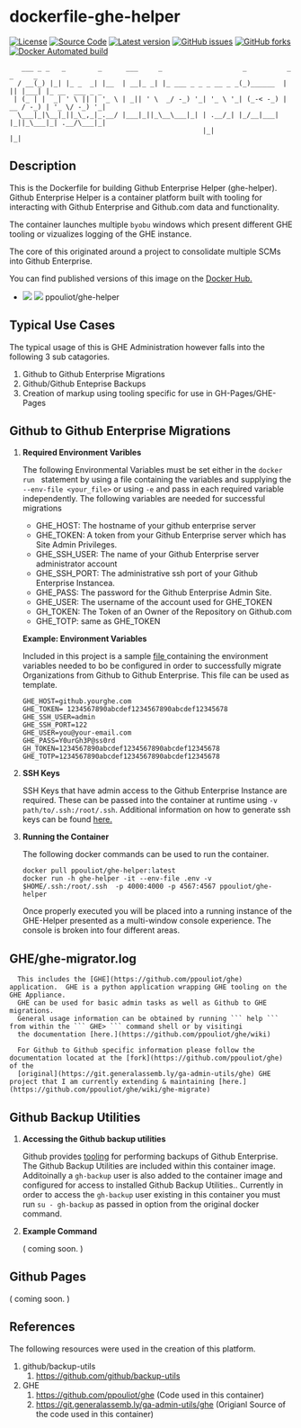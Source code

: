 # dockerfile-ghe-helper
[![License](https://img.shields.io/github/license/ppouliot/dockerfile-ghe-helper.svg)](./LICENSE)
[![Source Code](https://img.shields.io/badge/source-GitHub-blue.svg?style=flat)](https://github.com/ppouliot/dockerfile-ghe-helper)
[![Latest version](https://img.shields.io/github/tag/ppouliot/dockerfile-ghe-helper.svg?label=release&style=flat&maxAge=2592000)](https://github.com/ppouliot/dockerfile-ghe-helper/tags)
[![GitHub issues](https://img.shields.io/github/issues/ppouliot/dockerfile-ghe-helper.svg)](https://github.com/ppouliot/dockerfile-ghe-helper/issues)
[![GitHub forks](https://img.shields.io/github/forks/ppouliot/dockerfile-ghe-helper.svg)](https://github.com/ppouliot/dockerfile-ghe-helper/network)
[![Docker Automated build](https://img.shields.io/docker/automated/ppouliot/puppet-ipam.svg)]()

```
   ___ _ _   _        _      ___     _                    _          _  _     _               
  / __(_) |_| |_ _  _| |__  | __|_ _| |_ ___ _ _ _ __ _ _(_)______  | || |___| |_ __  ___ _ _ 
 | (_ | |  _| ' \ || | '_ \ | _|| ' \  _/ -_) '_| '_ \ '_| (_-< -_) | __ / -_) | '_ \/ -_) '_|
  \___|_|\__|_||_\_,_|_.__/ |___|_||_\__\___|_| | .__/_| |_/__|___| |_||_\___|_| .__/\___|_|  
                                                |_|                            |_|            
```

## Description

This is the Dockerfile for building Github Enterprise Helper (ghe-helper).
Github Enterprise Helper is a container platform built with tooling for
interacting with Github Enterprise and Github.com data and functionality.

The container launches multiple  ``` byobu ``` windows which present different 
GHE tooling or vizualizes logging of the GHE instance.

The core of this originated around a project to consolidate multiple SCMs into 
Github Enterprise.  

You can find published versions of this image on the [Docker Hub.](https://hub.docker.com/u/ppouliot)

* [![](https://images.microbadger.com/badges/image/ppouliot/ghe-helper.svg)](https://microbadger.com/images/ppouliot/ghe-helper) [![](https://images.microbadger.com/badges/version/ppouliot/ghe-helper.svg)](https://microbadger.com/images/ppouliot/ghe-helper) ppouliot/ghe-helper
 
## Typical Use Cases

The typical usage of this is GHE Administration however falls into 
the following 3 sub catagories.

1. Github to Github Enterprise Migrations
2. Github/Github Enteprise Backups
3. Creation of markup using tooling specific for use in GH-Pages/GHE-Pages  


## Github to Github Enterprise Migrations

   1. **Required Environment Varibles**

      The following Environmental Variables must be set either in the `docker run ` statement
      by using a file containing the variables and supplying the `--env-file <your_file>`
      or using `-e` and pass in each required variable independently.
      The following variables are needed for successful migrations

      * GHE_HOST: The hostname of your github enterprise server
      * GHE_TOKEN: A token from your Github Enterprise server which has Site Admin Privileges.
      * GHE_SSH_USER: The name of your Github Enterprise server administrator account
      * GHE_SSH_PORT: The administrative ssh port of your Github Enterprise Instancea.
      * GHE_PASS: The password for the Github Enterprise Admin Site.
      * GHE_USER: The username of the account used for GHE_TOKEN
      * GH_TOKEN: The Token of an Owner of the Repository on Github.com
      * GHE_TOTP: same as GHE_TOKEN

      **Example: Environment Variables**

      Included in this project is a sample [ file ](/environment.example) containing the environment
      variables needed to bo be configured in order to successfully migrate
      Organizations from Github to Github Enterprise.  This file can be used as template.

      ```
      GHE_HOST=github.yourghe.com
      GHE_TOKEN= 1234567890abcdef1234567890abcdef12345678
      GHE_SSH_USER=admin
      GHE_SSH_PORT=122
      GHE_USER=you@your-email.com
      GHE_PASS=Y0urGh3P@ss0rd
      GH_TOKEN=1234567890abcdef1234567890abcdef12345678
      GHE_TOTP=1234567890abcdef1234567890abcdef12345678
      ```

   2. **SSH Keys**

      SSH Keys that have admin access to the Github Enterprise Instance are required.  These can be passed
      into the container at runtime using ``` -v path/to/.ssh:/root/.ssh ```. Additional information on how
      to generate ssh keys can be found [here.](https://help.github.com/articles/generating-a-new-ssh-key-and-adding-it-to-the-ssh-agent/)
      

   3. **Running the Container**

      The following docker commands can be used to run the container.
   
      ```
      docker pull ppouliot/ghe-helper:latest
      docker run -h ghe-helper -it --env-file .env -v $HOME/.ssh:/root/.ssh  -p 4000:4000 -p 4567:4567 ppouliot/ghe-helper
      ```

      Once properly executed you will be placed into a running instance of the GHE-Helper presented as a multi-window console experience.
      The console is broken into four different areas.   

## GHE/ghe-migrator.log

      This includes the [GHE](https://github.com/ppouliot/ghe) application.  GHE is a python application wrapping GHE tooling on the GHE Appliance.
      GHE can be used for basic admin tasks as well as Github to GHE migrations. 
      General usage information can be obtained by running ``` help ``` from within the ``` GHE> ``` command shell or by visitingi
      the documentation [here.](https://github.com/ppouliot/ghe/wiki)
      
      For Github to Github specific information please follow the documentation located at the [fork](https://github.com/ppouliot/ghe) of the
      [original](https://git.generalassemb.ly/ga-admin-utils/ghe) GHE project that I am currently extending & maintaining [here.](https://github.com/ppouliot/ghe/wiki/ghe-migrate)

## Github Backup Utilities

   1. **Accessing the Github backup utilities**

      Github provides [tooling](https://github.com/github/backup-utils) for performing backups of Github Enterprise.  The Github Backup Utilities are included within this container
      image.  Additoinally a ``gh-backup`` user is also added to the container image and configured for access to installed Github Backup Utilities..
      Currently in order to access the  ``gh-backup`` user existing in this container you must run ``` su - gh-backup ``` as passed in option from the original docker command.

   2. **Example Command**

       ( coming soon. )


## Github Pages

( coming soon. )

## References

The following resources were used in the creation of this platform.

  1. github/backup-utils
     1. https://github.com/github/backup-utils
  2. GHE
     1. https://github.com/ppouliot/ghe (Code used in this container)
     2. https://git.generalassemb.ly/ga-admin-utils/ghe (Origianl Source of the code used in this container)
